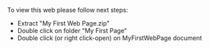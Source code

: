 To view this web please follow next steps:

- Extract "My First Web Page.zip"
- Double click on folder "My First Page"
- Double click (or right click-open) on MyFirstWebPage document
